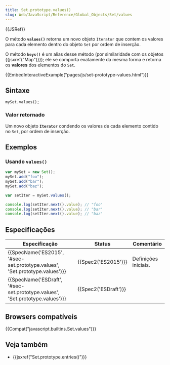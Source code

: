 ```yaml
---
title: Set.prototype.values()
slug: Web/JavaScript/Reference/Global_Objects/Set/values
---
```


{{JSRef}}

O método **`values()`** retorna um novo objeto `Iterator` que contem os valores para cada elemento dentro do objeto `Set` por ordem de inserção.

O método **`keys()`** é um alias desse método (por similaridade com os objetos {{jsxref("Map")}}); ele se comporta exatamente da mesma forma e retorna os **valores** dos elementos do `Set`.

{{EmbedInteractiveExample("pages/js/set-prototype-values.html")}}

## Sintaxe

```
mySet.values();
```

### Valor retornado

Um novo objeto **`Iterator`** condendo os valores de cada elemento contido no `Set`, por ordem de inserção.

## Exemplos

### Usando `values()`

```js
var mySet = new Set();
mySet.add("foo");
mySet.add("bar");
mySet.add("baz");

var setIter = mySet.values();

console.log(setIter.next().value); // "foo"
console.log(setIter.next().value); // "bar"
console.log(setIter.next().value); // "baz"
```

## Especificações

| Especificação                                                                | Status               | Comentário           |
| ---------------------------------------------------------------------------- | -------------------- | -------------------- |
| {{SpecName('ES2015', '#sec-set.prototype.values', 'Set.prototype.values')}}  | {{Spec2('ES2015')}}  | Definições iniciais. |
| {{SpecName('ESDraft', '#sec-set.prototype.values', 'Set.prototype.values')}} | {{Spec2('ESDraft')}} |                      |

## Browsers compatíveis

{{Compat("javascript.builtins.Set.values")}}

## Veja também

- {{jsxref("Set.prototype.entries()")}}
